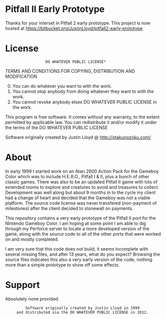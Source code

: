 Pitfall II Early Prototype
==========================

Thanks for your interset in Pitfall 2 early prototype. This project is now hosted at https://bitbucket.org/JustinLloyd/pitfall2-early-prototype


License
==========================
                      DO WHATEVER PUBLIC LICENSE*
   TERMS AND CONDITIONS FOR COPYING, DISTRIBUTION AND MODIFICATION

  0. You can do whatever you want to with the work.
  1. You cannot stop anybody from doing whatever they want to with the work.
  2. You cannot revoke anybody elses DO WHATEVER PUBLIC LICENSE in the work.

 This program is free software. It comes without any warranty, to
 the extent permitted by applicable law. You can redistribute it
 and/or modify it under the terms of the DO WHATEVER PUBLIC LICENSE
 
 Software originally created by Justin Lloyd @ http://otakunozoku.com/


About
==========================
In early 1999 I started work on an Atari 2600 Action Pack for the Gameboy Color
which was to include H.E.R.O., Pitfall I & II, plus a bunch of other classic
games. There was also to be an updated Pitfall II game with lots of extended
rooms to explore and creatures to avoid and treasures to collect. Development
was well along but about 9 months in to the cycle my client had a change of
heart and decided that the Gameboy was not a viable platform. The source code
license was never transfered (non-payment of milestones) after the client
decided to stonewall on payments.

This repository contains a very early prototype of the Pitfall II port for the
Nintendo Gameboy Color. I am hoping at some point I am able to dig through my
Perforce server to locate a more developed version of the game, along with the
source code to all of the other ports that were worked on and mostly completed.

I am very sure that this code does not build, it seems incomplete with several
missing files, and after 13 years, what do you expect? Browsing the source
files indicates this also a very early version of the code, nothing more than a
simple prototype to show off some effects.

Support
==========================
Absolutely none provided.


             Software originally created by Justin Lloyd in 1999
         and distributed via the DO WHATEVER PUBLIC LICENSE in 2012.

